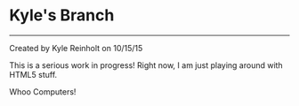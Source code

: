 # Kyle's Branch 
***
Created by Kyle Reinholt on 10/15/15

This is a serious work in progress! Right now, I am just playing around with HTML5 stuff. 

Whoo Computers! 




